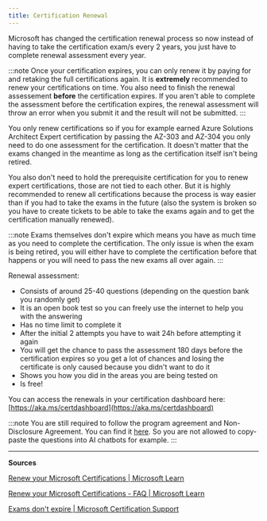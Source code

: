 ```yaml
---
title: Certification Renewal
---
```


Microsoft has changed the certification renewal process so now instead of having to take the certification exam/s every 2 years, you just have to complete renewal assessment every year.

:::note
Once your certification expires, you can only renew it by paying for and retaking the full certifications again. It is **extremely** recommended to renew your certifications on time. You also need to finish the renewal assessement **before** the certification expires. If you aren't able to complete the assessment before the certification expires, the renewal assessment will throw an error when you submit it and the result will not be submitted.
:::

You only renew certifications so if you for example earned Azure Solutions Architect Expert certification by passing the AZ-303 and AZ-304 you only need to do one assessment for the certification. It doesn't matter that the exams changed in the meantime as long as the certification itself isn't being retired.

You also don't need to hold the prerequisite certification for you to renew expert certifications, those are not tied to each other. But it is highly recommended to renew all certifications because the process is way easier than if you had to take the exams in the future (also the system is broken so you have to create tickets to be able to take the exams again and to get the certification manually renewed).

:::note
Exams themselves don't expire which means you have as much time as you need to complete the certification. The only issue is when the exam is being retired, you will either have to complete the certification before that happens or you will need to pass the new exams all over again. 
:::

Renewal assessment:

* Consists of around 25-40 questions (depending on the question bank you randomly get)
* It is an open book test so you can freely use the internet to help you with the answering
* Has no time limit to complete it
* After the initial 2 attempts you have to wait 24h before attempting it again
* You will get the chance to pass the assessment 180 days before the certification expires so you get a lot of chances and losing the certificate is only caused because you didn't want to do it
* Shows you how you did in the areas you are being tested on
* Is free!

You can access the renewals in your certification dashboard here: [https://aka.ms/certdashboard](https://aka.ms/certdashboard)

:::note
You are still required to follow the program agreement and Non-Disclosure Agreement. You can find it [here](https://learn.microsoft.com/en-us/credentials/support/exam-and-assessment-lab-security-policies). So you are not allowed to copy-paste the questions into AI chatbots for example.
:::

---

**Sources**

[Renew your Microsoft Certifications | Microsoft Learn](https://learn.microsoft.com/en-us/certifications/renew-your-microsoft-certification)

[Renew your Microsoft Certifications - FAQ | Microsoft Learn](https://learn.microsoft.com/en-us/certifications/renew-your-microsoft-certification-faq)

[Exams don't expire | Microsoft Certification Support](https://trainingsupport.microsoft.com/en-us/mcp/forum/all/is-there-any-time-limit-to-complete-the/4e885c43-bcde-44ce-a685-f4c3adf9f4dc)

